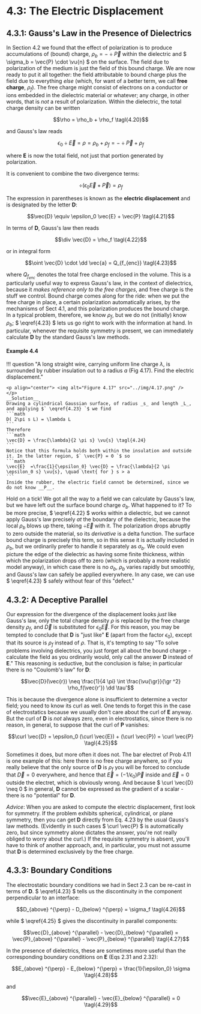 # 4.3: The Electric Displacement

## 4.3.1: Gauss's Law in the Presence of Dielectrics

In Section 4.2 we found that the effect of polarization is to produce accumulations of (bound) charge, $` \rho_b = - \div \vec{P} `$ within the dielectric and $` \sigma_b = \vec{P} \cdot \vu{n} `$ on the surface. The field due to polarization of the medium is just the field of this bound charge. We are now ready to put it all together: the field attributable to bound charge plus the field due to everything _else_ (which, for want of a better term, we call __free charge__, $` \rho_f `$). The free charge might consist of electrons on a conductor or ions embedded in the dielectric material or whatever; any charge, in other words, that is _not_ a result of polarization. Within the dielectric, the total charge density can be written
```math
\rho = \rho_b + \rho_f \tagl{4.20}
```
and Gauss's law reads
```math
\epsilon_0 \div \vec{E} = \rho = \rho_b + \rho_f = - \div \vec{P} + \rho_f
```
where __E__ is now the total field, not just that portion generated by polarization.

It is convenient to combine the two divergence terms:
```math
\div (\epsilon_0 \vec{E} + \vec{P}) = \rho_f
```
The expression in parentheses is known as the __electric displacement__ and is designated by the letter __D__:
```math
\vec{D} \equiv \epsilon_0 \vec{E} + \vec{P} \tagl{4.21}
```
In terms of __D__, Gauss's law then reads
```math
\div \vec{D} = \rho_f \tagl{4.22}
```
or in integral form
```math
\oint \vec{D} \cdot \dd \vec{a} = Q_{f_{enc}} \tagl{4.23}
```
where $` Q_{f_{enc}} `$ denotes the total free charge enclosed in the volume. This is a particularly useful way to express Gauss's law, in the context of dielectrics, because it _makes reference only to the free charges_, and free charge is the stuff we control. Bound charge comes along for the ride: when we put the free charge in place, a certain polarization automatically arises, by the mechanisms of Sect 4.1, and this polarization produces the bound charge. In a typical problem, therefore, we know $` \rho_f `$, but we do not (initially) know $` \rho_b `$; $` \eqref{4.23} `$ lets us go right to work with the information at hand. In particular, whenever the requisite symmetry is present, we can immediately calculate __D__ by the standard Gauss's law methods.

#### Example 4.4

!!! question "A long straight wire, carrying uniform line charge $` \lambda `$, is surrounded by rubber insulation out to a radius _a_ (Fig 4.17). Find the electric displacement."
    
    <p align="center"> <img alt="Figure 4.17" src="../img/4.17.png" /> </p>
    __Solution__
    Drawing a cylindrical Gaussian surface, of radius _s_ and length _L_, and applying $` \eqref{4.23} `$ we find
    ```math
    D( 2\pi s L) = \lambda L
    ```
    Therefore
    ```math
    \vec{D} = \frac{\lambda}{2 \pi s} \vu{s} \tagl{4.24}
    ```
    Notice that this formula holds both within the insulation and outside it. In the latter region, $` \vec{P} = 0 `$ so
    ```math
    \vec{E}  =\frac{1}{\epsilon_0} \vec{D} = \frac{\lambda}{2 \pi \epsilon_0 s} \vu{s}, \quad \text{ for } s > a
    ```
    Inside the rubber, the electric field cannot be determined, since we do not know __P__.

Hold on a tick! We got all the way to a field we can calculate by Gauss's law, but we have left out the surface bound charge $` \sigma_b `$. What happened to it? To be more precise, $` \eqref{4.22} `$ works within a dielectric, but we cannot apply Gauss's law precisely _at_ the boundary of the dielectric, because the local $` \rho_b `$ blows up there, taking $` \div \vec{E} `$ with it. The polarization drops abruptly to zero outside the material, so its _derivative_ is a delta function. The surface bound charge is precisely this term, so in this sense it is actually included in $` \rho_b `$, but we ordinarily prefer to handle it separately as $` \sigma_b `$. We could even picture the edge of the dielectric as having some finite thickness, within which the polarization drops off to zero (which is probably a more realistic model anyway), in which case there is no $` \sigma_b `$, $` \rho_b `$ varies rapidly but smoothly, and Gauss's law can safely be applied everywhere. In any case, we can use $` \eqref{4.23} `$ safely without fear of this "defect."

## 4.3.2: A Deceptive Parallel

Our expression for the divergence of the displacement looks _just_ like Gauss's law, only the total charge density $` \rho `$ is replaced by the free charge density $` \rho_f `$, and $` \vec{D} `$ is substituted for $` \epsilon_0 \vec{E} `$. For this reason, you may be tempted to conclude that __D__ is "just like" __E__ (apart from the factor $` \epsilon_0 `$), except that its source is $` \rho_f `$ instead of $` \rho `$. That is, it's tempting to say "To solve problems involving dielectrics, you just forget all about the bound charge - calculate the field as you ordinarily would, only call the answer __D__ instead of __E__." This reasoning is seductive, but the conclusion is false; in particular there is no "Coulomb's law" for __D__:
```math
\vec{D}(\vec{r}) \neq \frac{1}{4 \pi} \int \frac{\vu{\gr}}{\gr ^2} \rho_f(\vec{r'}) \dd \tau'
```
This is because the divergence alone is insufficient to determine a vector field; you need to know its curl as well. One tends to forget this in the case of electrostatics because we usually don't care about the curl of __E__ anyway. But the curl of __D__ is _not_ always zero, even in electrostatics, since there is no reason, in general, to suppose that the curl of __P__ vanishes:
```math
\curl \vec{D} = \epsilon_0 (\curl \vec{E}) + (\curl \vec{P}) = \curl \vec{P} \tagl{4.25}
```
Sometimes it does, but more often it does not. The bar electret of Prob 4.11 is one example of this: here there is no free charge anywhere, so if you really believe that the only source of __D__ is $` \rho_f `$ you will be forced to conclude that $` \vec{D} = 0 `$ everywhere, and hence that $` \vec{E} = (-1 / \epsilon_0) \vec{P} `$ inside and $` \vec{E} = 0 `$ outside the electret, which is obviously wrong. And because $` \curl \vec{D} \neq 0 `$ in general, __D__ cannot be expressed as the gradient of a scalar - there is no "potential" for __D__.

_Advice_: When you are asked to compute the electric displacement, first look for symmetry. If the problem exhibits spherical, cylindrical, or plane symmetry, then you can get __D__ directly from Eq. 4.23 by the usual Gauss's law methods. (Evidently in such cases $` \curl \vec{P} `$  is automatically zero, but since symmetry alone dictates the answer, you're not really obliged to worry about the curl.) If the requisite symmetry is absent, you'll have to think of another approach, and, in particular, you must not assume that __D__ is determined exclusively by the free charge.

## 4.3.3: Boundary Conditions

The electrostatic boundary conditions we had in Sect 2.3 can be re-cast in terms of __D__. $` \eqref{4.23} `$ tells us the discontinuity in the component perpendicular to an interface:
```math
D_{above} ^{\perp} - D_{below} ^{\perp} = \sigma_f \tagl{4.26}
```
while $` \eqref{4.25} `$ gives the discontinuity in parallel components:
```math
\vec{D}_{above} ^{\parallel} - \vec{D}_{below} ^{\parallel} = \vec{P}_{above} ^{\parallel} - \vec{P}_{below} ^{\parallel} \tagl{4.27}
```
In the presence of dielectrics, these are sometimes more useful than the corresponding boundary conditions on __E__ (Eqs 2.31 and 2.32):
```math
E_{above} ^{\perp} - E_{below} ^{\perp} = \frac{1}{\epsilon_0} \sigma \tagl{4.28}
```
and
```math
\vec{E}_{above} ^{\parallel} - \vec{E}_{below} ^{\parallel} = 0 \tagl{4.29}
```
